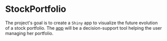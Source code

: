 # StockPortfolio

The project's goal is to create a `Shiny` app to visualize the future evolution of a stock portfolio. The [app](https://pdiot.shinyapps.io/StockPortfolio/) will be a decision-support tool helping the user managing her portfolio.
